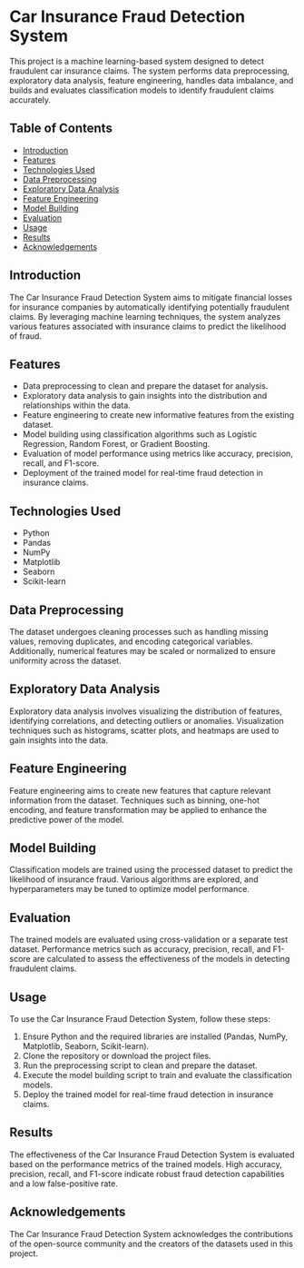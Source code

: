 # Car Insurance Fraud Detection System

This project is a machine learning-based system designed to detect fraudulent car insurance claims. The system performs data preprocessing, exploratory data analysis, feature engineering, handles data imbalance, and builds and evaluates classification models to identify fraudulent claims accurately.

## Table of Contents
- [Introduction](#introduction)
- [Features](#features)
- [Technologies Used](#technologies-used)
- [Data Preprocessing](#data-preprocessing)
- [Exploratory Data Analysis](#exploratory-data-analysis)
- [Feature Engineering](#feature-engineering)
- [Model Building](#model-building)
- [Evaluation](#evaluation)
- [Usage](#usage)
- [Results](#results)
- [Acknowledgements](#acknowledgements)

## Introduction
The Car Insurance Fraud Detection System aims to mitigate financial losses for insurance companies by automatically identifying potentially fraudulent claims. By leveraging machine learning techniques, the system analyzes various features associated with insurance claims to predict the likelihood of fraud.

## Features
- Data preprocessing to clean and prepare the dataset for analysis.
- Exploratory data analysis to gain insights into the distribution and relationships within the data.
- Feature engineering to create new informative features from the existing dataset.
- Model building using classification algorithms such as Logistic Regression, Random Forest, or Gradient Boosting.
- Evaluation of model performance using metrics like accuracy, precision, recall, and F1-score.
- Deployment of the trained model for real-time fraud detection in insurance claims.

## Technologies Used
- Python
- Pandas
- NumPy
- Matplotlib
- Seaborn
- Scikit-learn

## Data Preprocessing
The dataset undergoes cleaning processes such as handling missing values, removing duplicates, and encoding categorical variables. Additionally, numerical features may be scaled or normalized to ensure uniformity across the dataset.

## Exploratory Data Analysis
Exploratory data analysis involves visualizing the distribution of features, identifying correlations, and detecting outliers or anomalies. Visualization techniques such as histograms, scatter plots, and heatmaps are used to gain insights into the data.

## Feature Engineering
Feature engineering aims to create new features that capture relevant information from the dataset. Techniques such as binning, one-hot encoding, and feature transformation may be applied to enhance the predictive power of the model.

## Model Building
Classification models are trained using the processed dataset to predict the likelihood of insurance fraud. Various algorithms are explored, and hyperparameters may be tuned to optimize model performance.

## Evaluation
The trained models are evaluated using cross-validation or a separate test dataset. Performance metrics such as accuracy, precision, recall, and F1-score are calculated to assess the effectiveness of the models in detecting fraudulent claims.

## Usage
To use the Car Insurance Fraud Detection System, follow these steps:
1. Ensure Python and the required libraries are installed (Pandas, NumPy, Matplotlib, Seaborn, Scikit-learn).
2. Clone the repository or download the project files.
3. Run the preprocessing script to clean and prepare the dataset.
4. Execute the model building script to train and evaluate the classification models.
5. Deploy the trained model for real-time fraud detection in insurance claims.

## Results
The effectiveness of the Car Insurance Fraud Detection System is evaluated based on the performance metrics of the trained models. High accuracy, precision, recall, and F1-score indicate robust fraud detection capabilities and a low false-positive rate.

## Acknowledgements
The Car Insurance Fraud Detection System acknowledges the contributions of the open-source community and the creators of the datasets used in this project.
